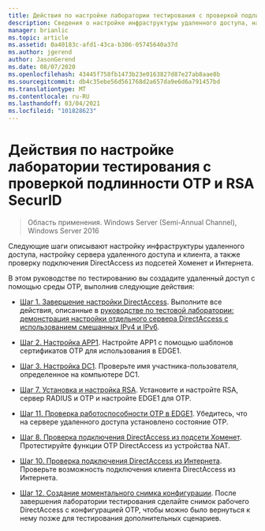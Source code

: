 ```yaml
---
title: Действия по настройке лаборатории тестирования с проверкой подлинности OTP и RSA SecurID
description: Сведения о настройке инфраструктуры удаленного доступа, настройке сервера удаленного доступа и клиента, а также о тестировании подключения DirectAccess из подсетей Хоменет и Интернета.
manager: brianlic
ms.topic: article
ms.assetid: 0a40183c-afd1-43ca-b306-05745640a37d
ms.author: jgerend
author: JasonGerend
ms.date: 08/07/2020
ms.openlocfilehash: 43445f758fb1473b23e0163827d87e27ab8aae8b
ms.sourcegitcommit: db4c35ebe56d561768d2a657da9e6d6a791457bd
ms.translationtype: MT
ms.contentlocale: ru-RU
ms.lasthandoff: 03/04/2021
ms.locfileid: "101828623"
---
```

# <a name="steps-for-configuring-the-test-lab-with-otp-authentication-and-rsa-securid"></a>Действия по настройке лаборатории тестирования с проверкой подлинности OTP и RSA SecurID

>Область применения. Windows Server (Semi-Annual Channel), Windows Server 2016

Следующие шаги описывают настройку инфраструктуры удаленного доступа, настройку сервера удаленного доступа и клиента, а также проверку подключения DirectAccess из подсетей Хоменет и Интернета.

В этом руководстве по тестированию вы создадите удаленный доступ с помощью среды OTP, выполнив следующие действия:

-   [Шаг 1. Завершение настройки DirectAccess](assetId:///4dbf877f-02fb-439b-907a-f5b3f1d8afa6). Выполните все действия, описанные в [руководстве по тестовой лаборатории: демонстрация настройки отдельного сервера DirectAccess с использованием смешанных IPv4 и IPv6](https://go.microsoft.com/fwlink/p/?LinkId=237004).

-   [Шаг 2. Настройка APP1](assetId:///c1bb590f-91d4-4ed5-bceb-b0e36eabd4ff). Настройте APP1 с помощью шаблонов сертификатов OTP для использования в EDGE1.

-   [Шаг 3. Настройка DC1](assetId:///904a6edc-a771-45ed-9630-a34a680bb522). Проверьте имя участника-пользователя, определенное на компьютере DC1.

-   [Шаг 7. Установка и настройка RSA](assetId:///baa4c28c-add7-42e2-8afd-ccc7a559406a). Установите и настройте RSA, сервер RADIUS и OTP и настройте EDGE1 для OTP.

-   [Шаг 11. Проверка работоспособности OTP в EDGE1](assetId:///3b397a4a-8478-47f2-a932-9e8e048c14ba). Убедитесь, что на сервере удаленного доступа установлено состояние OTP.

-   [Шаг 8. Проверка подключения DirectAccess из подсети Хоменет](assetId:///ba1652a6-0692-4add-91ca-34a84956ba14). Протестируйте функции OTP DirectAccess из устройства NAT.

-   [Шаг 10. Проверка подключения DirectAccess из Интернета](assetId:///321149eb-5f23-4a0b-b8fb-1244540126e9). Проверьте возможность подключения клиента DirectAccess из Интернета.

-   [Шаг 12. Создание моментального снимка конфигурации](assetId:///8a51ed3c-9c32-402f-85d1-617ce46845b4). После завершения лаборатории тестирования сделайте снимок рабочего DirectAccess с конфигурацией OTP, чтобы можно было вернуться к нему позже для тестирования дополнительных сценариев.



